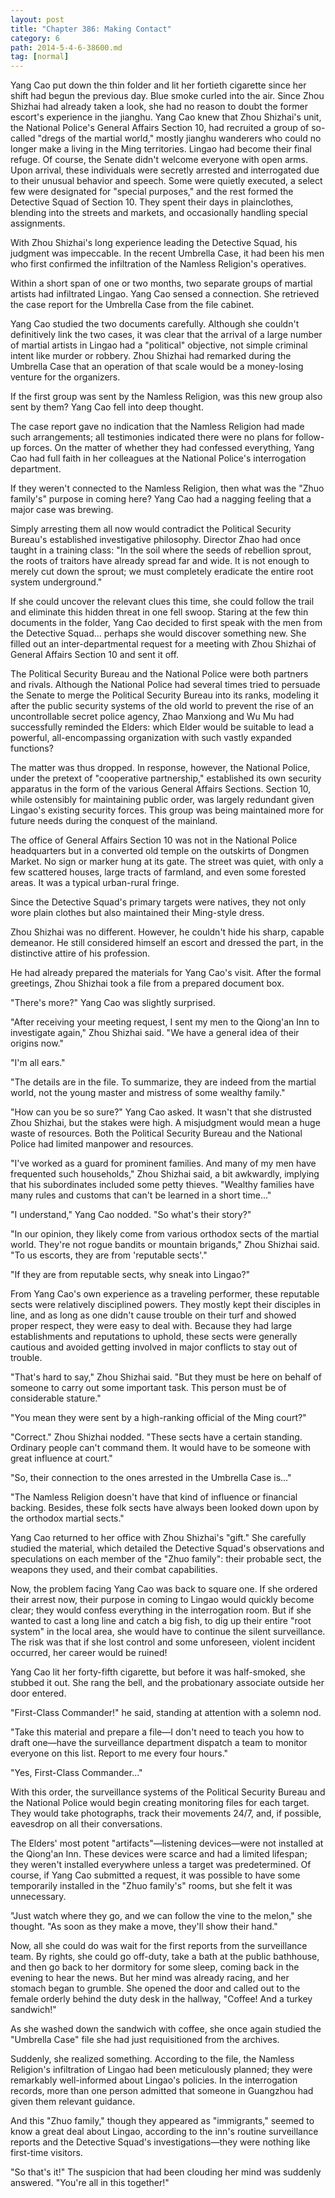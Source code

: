 ```yaml
---
layout: post
title: "Chapter 386: Making Contact"
category: 6
path: 2014-5-4-6-38600.md
tag: [normal]
---
```


Yang Cao put down the thin folder and lit her fortieth cigarette since her shift had begun the previous day. Blue smoke curled into the air. Since Zhou Shizhai had already taken a look, she had no reason to doubt the former escort's experience in the jianghu. Yang Cao knew that Zhou Shizhai's unit, the National Police's General Affairs Section 10, had recruited a group of so-called "dregs of the martial world," mostly jianghu wanderers who could no longer make a living in the Ming territories. Lingao had become their final refuge. Of course, the Senate didn't welcome everyone with open arms. Upon arrival, these individuals were secretly arrested and interrogated due to their unusual behavior and speech. Some were quietly executed, a select few were designated for "special purposes," and the rest formed the Detective Squad of Section 10. They spent their days in plainclothes, blending into the streets and markets, and occasionally handling special assignments.

With Zhou Shizhai's long experience leading the Detective Squad, his judgment was impeccable. In the recent Umbrella Case, it had been his men who first confirmed the infiltration of the Namless Religion's operatives.

Within a short span of one or two months, two separate groups of martial artists had infiltrated Lingao. Yang Cao sensed a connection. She retrieved the case report for the Umbrella Case from the file cabinet.

Yang Cao studied the two documents carefully. Although she couldn't definitively link the two cases, it was clear that the arrival of a large number of martial artists in Lingao had a "political" objective, not simple criminal intent like murder or robbery. Zhou Shizhai had remarked during the Umbrella Case that an operation of that scale would be a money-losing venture for the organizers.

If the first group was sent by the Namless Religion, was this new group also sent by them? Yang Cao fell into deep thought.

The case report gave no indication that the Namless Religion had made such arrangements; all testimonies indicated there were no plans for follow-up forces. On the matter of whether they had confessed everything, Yang Cao had full faith in her colleagues at the National Police's interrogation department.

If they weren't connected to the Namless Religion, then what was the "Zhuo family's" purpose in coming here? Yang Cao had a nagging feeling that a major case was brewing.

Simply arresting them all now would contradict the Political Security Bureau's established investigative philosophy. Director Zhao had once taught in a training class: "In the soil where the seeds of rebellion sprout, the roots of traitors have already spread far and wide. It is not enough to merely cut down the sprout; we must completely eradicate the entire root system underground."

If she could uncover the relevant clues this time, she could follow the trail and eliminate this hidden threat in one fell swoop. Staring at the few thin documents in the folder, Yang Cao decided to first speak with the men from the Detective Squad... perhaps she would discover something new. She filled out an inter-departmental request for a meeting with Zhou Shizhai of General Affairs Section 10 and sent it off.

The Political Security Bureau and the National Police were both partners and rivals. Although the National Police had several times tried to persuade the Senate to merge the Political Security Bureau into its ranks, modeling it after the public security systems of the old world to prevent the rise of an uncontrollable secret police agency, Zhao Manxiong and Wu Mu had successfully reminded the Elders: which Elder would be suitable to lead a powerful, all-encompassing organization with such vastly expanded functions?

The matter was thus dropped. In response, however, the National Police, under the pretext of "cooperative partnership," established its own security apparatus in the form of the various General Affairs Sections. Section 10, while ostensibly for maintaining public order, was largely redundant given Lingao's existing security forces. This group was being maintained more for future needs during the conquest of the mainland.

The office of General Affairs Section 10 was not in the National Police headquarters but in a converted old temple on the outskirts of Dongmen Market. No sign or marker hung at its gate. The street was quiet, with only a few scattered houses, large tracts of farmland, and even some forested areas. It was a typical urban-rural fringe.

Since the Detective Squad's primary targets were natives, they not only wore plain clothes but also maintained their Ming-style dress.

Zhou Shizhai was no different. However, he couldn't hide his sharp, capable demeanor. He still considered himself an escort and dressed the part, in the distinctive attire of his profession.

He had already prepared the materials for Yang Cao's visit. After the formal greetings, Zhou Shizhai took a file from a prepared document box.

"There's more?" Yang Cao was slightly surprised.

"After receiving your meeting request, I sent my men to the Qiong'an Inn to investigate again," Zhou Shizhai said. "We have a general idea of their origins now."

"I'm all ears."

"The details are in the file. To summarize, they are indeed from the martial world, not the young master and mistress of some wealthy family."

"How can you be so sure?" Yang Cao asked. It wasn't that she distrusted Zhou Shizhai, but the stakes were high. A misjudgment would mean a huge waste of resources. Both the Political Security Bureau and the National Police had limited manpower and resources.

"I've worked as a guard for prominent families. And many of my men have frequented such households," Zhou Shizhai said, a bit awkwardly, implying that his subordinates included some petty thieves. "Wealthy families have many rules and customs that can't be learned in a short time..."

"I understand," Yang Cao nodded. "So what's their story?"

"In our opinion, they likely come from various orthodox sects of the martial world. They're not rogue bandits or mountain brigands," Zhou Shizhai said. "To us escorts, they are from 'reputable sects'."

"If they are from reputable sects, why sneak into Lingao?"

From Yang Cao's own experience as a traveling performer, these reputable sects were relatively disciplined powers. They mostly kept their disciples in line, and as long as one didn't cause trouble on their turf and showed proper respect, they were easy to deal with. Because they had large establishments and reputations to uphold, these sects were generally cautious and avoided getting involved in major conflicts to stay out of trouble.

"That's hard to say," Zhou Shizhai said. "But they must be here on behalf of someone to carry out some important task. This person must be of considerable stature."

"You mean they were sent by a high-ranking official of the Ming court?"

"Correct." Zhou Shizhai nodded. "These sects have a certain standing. Ordinary people can't command them. It would have to be someone with great influence at court."

"So, their connection to the ones arrested in the Umbrella Case is..."

"The Namless Religion doesn't have that kind of influence or financial backing. Besides, these folk sects have always been looked down upon by the orthodox martial sects."

Yang Cao returned to her office with Zhou Shizhai's "gift." She carefully studied the material, which detailed the Detective Squad's observations and speculations on each member of the "Zhuo family": their probable sect, the weapons they used, and their combat capabilities.

Now, the problem facing Yang Cao was back to square one. If she ordered their arrest now, their purpose in coming to Lingao would quickly become clear; they would confess everything in the interrogation room. But if she wanted to cast a long line and catch a big fish, to dig up their entire "root system" in the local area, she would have to continue the silent surveillance. The risk was that if she lost control and some unforeseen, violent incident occurred, her career would be ruined!

Yang Cao lit her forty-fifth cigarette, but before it was half-smoked, she stubbed it out. She rang the bell, and the probationary associate outside her door entered.

"First-Class Commander!" he said, standing at attention with a solemn nod.

"Take this material and prepare a file—I don't need to teach you how to draft one—have the surveillance department dispatch a team to monitor everyone on this list. Report to me every four hours."

"Yes, First-Class Commander..."

With this order, the surveillance systems of the Political Security Bureau and the National Police would begin creating monitoring files for each target. They would take photographs, track their movements 24/7, and, if possible, eavesdrop on all their conversations.

The Elders' most potent "artifacts"—listening devices—were not installed at the Qiong'an Inn. These devices were scarce and had a limited lifespan; they weren't installed everywhere unless a target was predetermined. Of course, if Yang Cao submitted a request, it was possible to have some temporarily installed in the "Zhuo family's" rooms, but she felt it was unnecessary.

"Just watch where they go, and we can follow the vine to the melon," she thought. "As soon as they make a move, they'll show their hand."

Now, all she could do was wait for the first reports from the surveillance team. By rights, she could go off-duty, take a bath at the public bathhouse, and then go back to her dormitory for some sleep, coming back in the evening to hear the news. But her mind was already racing, and her stomach began to grumble. She opened the door and called out to the female orderly behind the duty desk in the hallway, "Coffee! And a turkey sandwich!"

As she washed down the sandwich with coffee, she once again studied the "Umbrella Case" file she had just requisitioned from the archives.

Suddenly, she realized something. According to the file, the Namless Religion's infiltration of Lingao had been meticulously planned; they were remarkably well-informed about Lingao's policies. In the interrogation records, more than one person admitted that someone in Guangzhou had given them relevant guidance.

And this "Zhuo family," though they appeared as "immigrants," seemed to know a great deal about Lingao, according to the inn's routine surveillance reports and the Detective Squad's investigations—they were nothing like first-time visitors.

"So that's it!" The suspicion that had been clouding her mind was suddenly answered. "You're all in this together!"